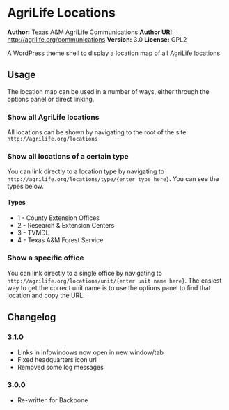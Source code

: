 # AgriLife Locations

__Author:__ Texas A&M AgriLife Communications
__Author URI:__ http://agrilife.org/communications
__Version:__ 3.0
__License:__ GPL2

A WordPress theme shell to display a location map of all AgriLife locations

## Usage
The location map can be used in a number of ways, either through the options panel or direct linking.

### Show all AgriLife locations
All locations can be shown by navigating to the root of the site `http://agrilife.org/locations`

### Show all locations of a certain type
You can link directly to a location type by navigating to `http://agrilife.org/locations/type/{enter type here}`. You can see the types below.

#### Types
* 1 - County Extension Offices
* 2 - Research & Extension Centers
* 3 - TVMDL
* 4 - Texas A&M Forest Service

### Show a specific office
You can link directly to a single office by navigating to `http://agrilife.org/locations/unit/{enter unit name here}`. The easiest way to get the correct unit name is to use the options panel to find that location and copy the URL.

## Changelog
### 3.1.0
* Links in infowindows now open in new window/tab
* Fixed headquarters icon url
* Removed some log messages

### 3.0.0
* Re-written for Backbone